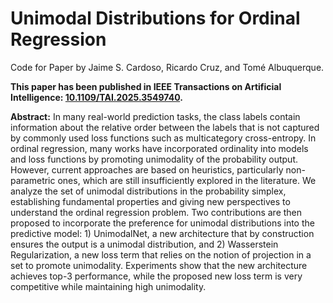 # Unimodal Distributions for Ordinal Regression

Code for Paper by Jaime S. Cardoso, Ricardo Cruz, and Tomé Albuquerque.

**This paper has been published in IEEE Transactions on Artificial Intelligence: [10.1109/TAI.2025.3549740](https://ieeexplore.ieee.org/document/10918699).**

**Abstract:** In many real-world prediction tasks, the class labels contain information about the relative order between the labels that is not captured by commonly used loss functions such as multicategory cross-entropy. In ordinal regression, many works have incorporated ordinality into models and loss functions by promoting unimodality of the probability output. However, current approaches are based on heuristics, particularly non-parametric ones, which are still insufficiently explored in the literature. We analyze the set of unimodal distributions in the probability simplex, establishing fundamental properties and giving new perspectives to understand the ordinal regression problem. Two contributions are then proposed to incorporate the preference for unimodal distributions into the predictive model: 1) UnimodalNet, a new architecture that by construction ensures the output is a unimodal distribution, and 2) Wasserstein Regularization, a new loss term that relies on the notion of projection in a set to promote unimodality. Experiments show that the new architecture achieves top-3 performance, while the proposed new loss term is very competitive while maintaining high unimodality.
